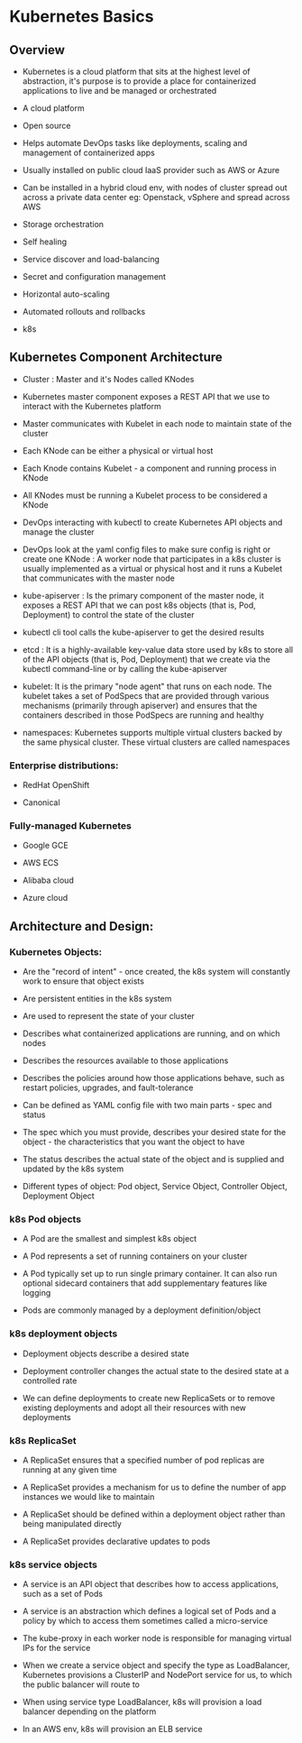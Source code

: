 
# Kubernetes Basics

## Overview
- Kubernetes is a cloud platform that sits at the highest level of abstraction, it's purpose is to provide a place for containerized applications to live and be managed or orchestrated

- A cloud platform

- Open source

- Helps automate DevOps tasks like deployments, scaling and management of containerized apps

- Usually installed on public cloud IaaS provider such as AWS or Azure

- Can be installed in a hybrid cloud env, with nodes of cluster spread out across a private data center eg: Openstack, vSphere and spread across AWS

- Storage orchestration

- Self healing

- Service discover and load-balancing

- Secret and configuration management

- Horizontal auto-scaling

- Automated rollouts and rollbacks

- k8s

  

## Kubernetes Component Architecture

- Cluster : Master and it's Nodes called KNodes

- Kubernetes master component exposes a REST API that we use to interact with the Kubernetes platform

- Master communicates with Kubelet in each node to maintain state of the cluster

- Each KNode can be either a physical or virtual host

- Each Knode contains Kubelet - a component and running process in KNode

- All KNodes must be running a Kubelet process to be considered a KNode

- DevOps interacting with kubectl to create Kubernetes API objects and manage the cluster

- DevOps look at the yaml config files to make sure config is right or create one
KNode : A worker node that participates in a k8s cluster is usually implemented as a virtual or physical host and it runs a Kubelet that communicates with the master node

- kube-apiserver : Is the primary component of the master node, it exposes a REST API that we can post k8s objects (that is, Pod, Deployment) to control the state of the cluster

- kubectl cli tool calls the kube-apiserver to get the desired results

- etcd : It is a highly-available key-value data store used by k8s to store all of the API objects (that is, Pod, Deployment) that we create via the kubectl command-line or by calling the kube-apiserver

- kubelet: It is the primary "node agent" that runs on each node. The kubelet takes a set of PodSpecs that are provided through various mechanisms (primarily through apiserver) and ensures that the containers described in those PodSpecs are running and healthy

- namespaces: Kubernetes supports multiple virtual clusters backed by the same physical cluster. These virtual clusters are called namespaces


### Enterprise distributions:

- RedHat OpenShift

- Canonical

### Fully-managed Kubernetes

- Google GCE

- AWS ECS

- Alibaba cloud

- Azure cloud

 ## Architecture and Design:

### Kubernetes Objects:

- Are the "record of intent" - once created, the k8s system will constantly work to ensure that object exists

- Are persistent entities in the k8s system

- Are used to represent the state of your cluster

- Describes what containerized applications are running, and on which nodes

- Describes the resources available to those applications

- Describes the policies around how those applications behave, such as restart policies, upgrades, and fault-tolerance

- Can be defined as YAML config file with two main parts - spec and status

- The spec which you must provide, describes your desired state for the object - the characteristics that you want the object to have

- The status describes the actual state of the object and is supplied and updated by the k8s system

- Different types of object: Pod object, Service Object, Controller Object, Deployment Object

  

### k8s Pod objects

- A Pod are the smallest and simplest k8s object

- A Pod represents a set of running containers on your cluster

- A Pod typically set up to run single primary container. It can also run optional sidecard containers that add supplementary features like logging

- Pods are commonly managed by a deployment definition/object

### k8s deployment objects

- Deployment objects describe a desired state

- Deployment controller changes the actual state to the desired state at a controlled rate

- We can define deployments to create new ReplicaSets or to remove existing deployments and adopt all their resources with new deployments

### k8s ReplicaSet

- A ReplicaSet ensures that a specified number of pod replicas are running at any given time

- A ReplicaSet provides a mechanism for us to define the number of app instances we would like to maintain

- A ReplicaSet should be defined within a deployment object rather than being manipulated directly

- A ReplicaSet provides declarative updates to pods

### k8s service objects

- A service is an API object that describes how to access applications, such as a set of Pods

- A service is an abstraction which defines a logical set of Pods and a policy by which to access them sometimes called a micro-service

- The kube-proxy in each worker node is responsible for managing virtual IPs for the service

- When we create a service object and specify the type as LoadBalancer, Kubernetes provisions a ClusterIP and NodePort service for us, to which the public balancer will route to

- When using service type LoadBalancer, k8s will provision a load balancer depending on the platform

- In an AWS env, k8s will provision an ELB service

